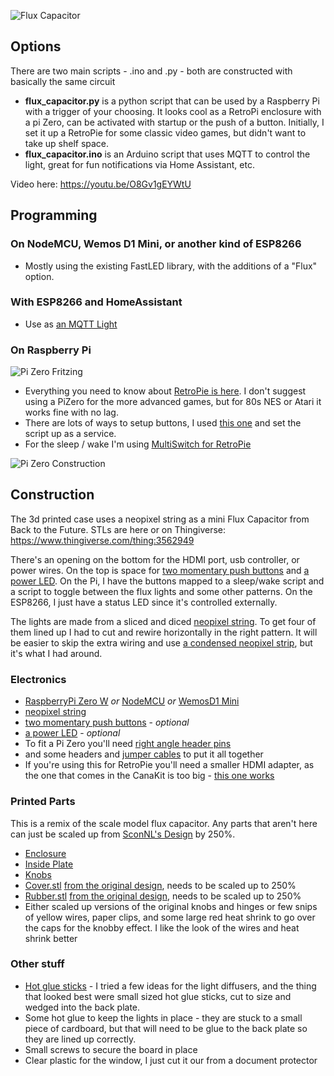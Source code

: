 ![Flux Capacitor](https://github.com/sfgabe/OITProjects/blob/master/FluxCapacitor/Images/67d1cc4485dca4827851127ebf528743_preview_featured.jpg)

## Options
There are two main scripts - .ino and .py - both are constructed with basically the same circuit

- **flux_capacitor.py** is a python script that can be used by a Raspberry Pi with a trigger of your choosing. It looks cool as a RetroPi enclosure with a pi Zero, can be activated with startup or the push of a button.  Initially, I set it up a RetroPie for some classic video games, but didn't want to take up shelf space.
- **flux_capacitor.ino** is an Arduino script that uses MQTT to control the light, great for fun notifications via Home Assistant, etc.

Video here: https://youtu.be/O8Gv1gEYWtU

## Programming
### On NodeMCU, Wemos D1 Mini, or another kind of ESP8266
- Mostly using the existing FastLED library, with the additions of a "Flux" option.

### With ESP8266 and HomeAssistant
- Use as [an MQTT Light](https://www.home-assistant.io/integrations/light.mqtt/)

### On Raspberry Pi

![Pi Zero Fritzing](https://github.com/sfgabe/OITProjects/blob/master/FluxCapacitor/Images/40b634577ea5f081fd2842161f3c59b6_preview_featured.jpg)

- Everything you need to know about [RetroPie is here](https://retropie.org.uk/). I don't suggest using a PiZero for the more advanced games, but for 80s NES or Atari it works fine with no lag.
- There are lots of ways to setup buttons, I used [this one](https://github.com/LoveBootCaptain/ButtonPi) and set the script up as a service.
- For the sleep / wake I'm using [MultiSwitch for RetroPie](https://retropie.org.uk/forum/topic/17415/multi-switch-shutdown-script)

![Pi Zero Construction](https://github.com/sfgabe/OITProjects/blob/master/FluxCapacitor/Images/d2b5ca33bd970f64a6301fa75ae2eb22_preview_featured.jpg)

## Construction

The 3d printed case uses a neopixel string as a mini Flux Capacitor from Back to the Future. STLs are here or on Thingiverse: https://www.thingiverse.com/thing:3562949

There's an opening on the bottom for the HDMI port, usb controller, or power wires. On the top is space for [two momentary push buttons](https://amzn.to/2UY3dog) and [a power LED](https://amzn.to/2PbP4Pc). On the Pi, I have the buttons mapped to a sleep/wake script and a script to toggle between the flux lights and some other patterns. On the ESP8266, I just have a status LED since it's controlled externally.

The lights are made from a sliced and diced [neopixel string](https://amzn.to/2Xf2NYd). To get four of them lined up I had to cut and rewire horizontally in the right pattern. It will be easier to skip the extra wiring and use [a condensed neopixel strip](https://amzn.to/38Ey1xP), but it's what I had around.

### Electronics
- [RaspberryPi Zero W](https://amzn.to/2IhKa2l) _or_ [NodeMCU](https://amzn.to/2OZJRuT) _or_ [WemosD1 Mini](https://amzn.to/2P5WLr6)
- [neopixel string](https://amzn.to/2Xf2NYd)
- [two momentary push buttons](https://amzn.to/2UY3dog) - _optional_
- [a power LED](https://amzn.to/2PbP4Pc) - _optional_
- To fit a Pi Zero you'll need [right angle header pins](https://amzn.to/2GhRV4L)
- and some headers and [jumper cables](https://amzn.to/2DfQHX4) to put it all together
- If you're using this for RetroPie you'll need a smaller HDMI adapter, as the one that comes in the CanaKit is too big - [this one works](https://amzn.to/2UTvE6X)

### Printed Parts
This is a remix of the scale model flux capacitor. Any parts that aren't here can just be scaled up from [SconNL's Design](https://www.thingiverse.com/thing:3497663) by 250%.

- [Enclosure](https://github.com/sfgabe/OITProjects/blob/master/FluxCapacitor/STL/flux-cap-enclosure.stl)
- [Inside Plate](https://github.com/sfgabe/OITProjects/blob/master/FluxCapacitor/STL/flux-cap-inside-plate.stl)
- [Knobs](https://github.com/sfgabe/OITProjects/blob/master/FluxCapacitor/STL/flux-cap-knobs-print-3.stl)
- [Cover.stl](https://github.com/sfgabe/OITProjects/blob/master/FluxCapacitor/STL/Cover_250-percent.stl) [from the original design](https://www.thingiverse.com/thing:3497663/files), needs to be scaled up to 250%
- [Rubber.stl](https://github.com/sfgabe/OITProjects/blob/master/FluxCapacitor/STL/Rubber_250-percent.stl) [from the original design](https://www.thingiverse.com/thing:3497663/files), needs to be scaled up to 250%
- Either scaled up versions of the original knobs and hinges or few snips of yellow wires, paper clips, and some large red heat shrink to go over the caps for the knobby effect. I like the look of the wires and heat shrink better

### Other stuff
- [Hot glue sticks](https://amzn.to/2SHnNaJ) - I tried a few ideas for the light diffusers, and the thing that looked best were small sized hot glue sticks, cut to size and wedged into the back plate.
- Some hot glue to keep the lights in place - they are stuck to a small piece of cardboard, but that will need to be glue to the back plate so they are lined up correctly.
- Small screws to secure the board in place
- Clear plastic for the window, I just cut it our from a document protector 
